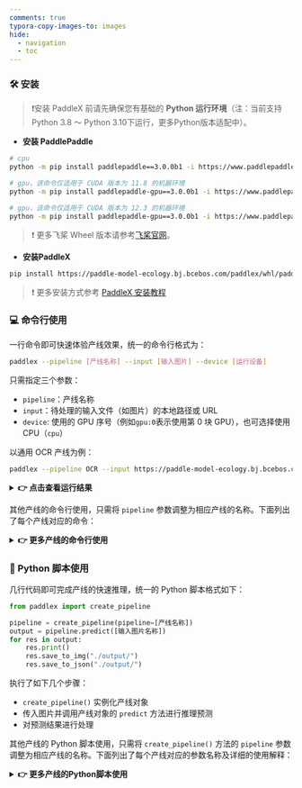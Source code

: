 ```yaml
---
comments: true
typora-copy-images-to: images
hide:
  - navigation
  - toc
---
```


### 🛠️ 安装

> ❗安装 PaddleX 前请先确保您有基础的 <b>Python 运行环境</b>（注：当前支持Python 3.8 ～ Python 3.10下运行，更多Python版本适配中）。

* <b>安装 PaddlePaddle</b>
```bash
# cpu
python -m pip install paddlepaddle==3.0.0b1 -i https://www.paddlepaddle.org.cn/packages/stable/cpu/

# gpu，该命令仅适用于 CUDA 版本为 11.8 的机器环境
python -m pip install paddlepaddle-gpu==3.0.0b1 -i https://www.paddlepaddle.org.cn/packages/stable/cu118/

# gpu，该命令仅适用于 CUDA 版本为 12.3 的机器环境
python -m pip install paddlepaddle-gpu==3.0.0b1 -i https://www.paddlepaddle.org.cn/packages/stable/cu123/
```
> ❗ 更多飞桨 Wheel 版本请参考[飞桨官网](https://www.paddlepaddle.org.cn/install/quick?docurl=/documentation./docs/zh/install/pip/linux-pip.html)。


* <b>安装PaddleX</b>

```bash
pip install https://paddle-model-ecology.bj.bcebos.com/paddlex/whl/paddlex-3.0.0b1-py3-none-any.whl
```

> ❗ 更多安装方式参考 [PaddleX 安装教程](installation/installation.html)

### 💻 命令行使用

一行命令即可快速体验产线效果，统一的命令行格式为：

```bash
paddlex --pipeline [产线名称] --input [输入图片] --device [运行设备]
```

只需指定三个参数：

* `pipeline`：产线名称
* `input`：待处理的输入文件（如图片）的本地路径或 URL
* `device`: 使用的 GPU 序号（例如`gpu:0`表示使用第 0 块 GPU），也可选择使用 CPU（`cpu`）


以通用 OCR 产线为例：
```bash
paddlex --pipeline OCR --input https://paddle-model-ecology.bj.bcebos.com/paddlex/imgs/demo_image/general_ocr_002.png --device gpu:0
```
<details><summary><b>👉 点击查看运行结果 </b></summary>

<pre><code class="language-bash">{
'input_path': '/root/.paddlex/predict_input/general_ocr_002.png',
'dt_polys': [array([[161,  27],
       [353,  22],
       [354,  69],
       [162,  74]], dtype=int16), array([[426,  26],
       [657,  21],
       [657,  58],
       [426,  62]], dtype=int16), array([[702,  18],
       [822,  13],
       [824,  57],
       [704,  62]], dtype=int16), array([[341, 106],
       [405, 106],
       [405, 128],
       [341, 128]], dtype=int16)
       ...],
'dt_scores': [0.758478200014338, 0.7021546472698513, 0.8536622648391111, 0.8619181462164781, 0.8321051217096188, 0.8868756173427551, 0.7982964727675609, 0.8289939036796322, 0.8289428877522524, 0.8587063317632897, 0.7786755892491615, 0.8502032769081344, 0.8703346500042997, 0.834490931790065, 0.908291103353393, 0.7614978661708064, 0.8325774055997542, 0.7843421347676149, 0.8680889482955594, 0.8788859304537682, 0.8963341277518075, 0.9364654810069546, 0.8092413027028257, 0.8503743089091863, 0.7920740420391101, 0.7592224394793805, 0.7920547400069311, 0.6641757962457888, 0.8650289477605955, 0.8079483304467047, 0.8532207681055275, 0.8913377034754717],
'rec_text': ['登机牌', 'BOARDING', 'PASS', '舱位', 'CLASS', '序号 SERIALNO.', '座位号', '日期 DATE', 'SEAT NO', '航班 FLIGHW', '035', 'MU2379', '始发地', 'FROM', '登机口', 'GATE', '登机时间BDT', '目的地TO', '福州', 'TAIYUAN', 'G11', 'FUZHOU', '身份识别IDNO', '姓名NAME', 'ZHANGQIWEI', 票号TKTNO', '张祺伟', '票价FARE', 'ETKT7813699238489/1', '登机口于起飞前10分钟关闭GATESCLOSE10MINUTESBEFOREDEPARTURETIME'],
'rec_score': [0.9985831379890442, 0.999696917533874512, 0.9985735416412354, 0.9842517971992493, 0.9383274912834167, 0.9943678975105286, 0.9419361352920532, 0.9221674799919128, 0.9555020928382874, 0.9870321154594421, 0.9664073586463928, 0.9988052248954773, 0.9979352355003357, 0.9985110759735107, 0.9943482875823975, 0.9991195797920227, 0.9936401844024658, 0.9974591135978699, 0.9743705987930298, 0.9980487823486328, 0.9874696135520935, 0.9900962710380554, 0.9952947497367859, 0.9950481653213501, 0.989926815032959, 0.9915552139282227, 0.9938777685165405, 0.997239887714386, 0.9963340759277344, 0.9936134815216064, 0.97223961353302]}
</code></pre>
<p>可视化结果如下：</p>
<p><img src="https://raw.githubusercontent.com/cuicheng01/PaddleX_doc_images/main/images/boardingpass.png"></p></details>

其他产线的命令行使用，只需将 `pipeline` 参数调整为相应产线的名称。下面列出了每个产线对应的命令：

<details><summary><b>👉 更多产线的命令行使用</b></summary>

<table>
<thead>
<tr>
<th>产线名称</th>
<th>使用命令</th>
</tr>
</thead>
<tbody>
<tr>
<td>通用图像分类</td>
<td><code>paddlex --pipeline image_classification --input https://paddle-model-ecology.bj.bcebos.com/paddlex/imgs/demo_image/general_image_classification_001.jpg --device gpu:0</code></td>
</tr>
<tr>
<td>通用目标检测</td>
<td><code>paddlex --pipeline object_detection --input https://paddle-model-ecology.bj.bcebos.com/paddlex/imgs/demo_image/general_object_detection_002.png --device gpu:0</code></td>
</tr>
<tr>
<td>通用实例分割</td>
<td><code>paddlex --pipeline instance_segmentation --input https://paddle-model-ecology.bj.bcebos.com/paddlex/imgs/demo_image/general_instance_segmentation_004.png --device gpu:0</code></td>
</tr>
<tr>
<td>通用语义分割</td>
<td><code>paddlex --pipeline semantic_segmentation --input https://paddle-model-ecology.bj.bcebos.com/paddlex/PaddleX3.0/application/semantic_segmentation/makassaridn-road_demo.png --device gpu:0</code></td>
</tr>
<tr>
<td>图像多标签分类</td>
<td><code>paddlex --pipeline multi_label_image_classification --input https://paddle-model-ecology.bj.bcebos.com/paddlex/imgs/demo_image/general_image_classification_001.jpg --device gpu:0</code></td>
</tr>
<tr>
<td>小目标检测</td>
<td><code>paddlex --pipeline small_object_detection --input https://paddle-model-ecology.bj.bcebos.com/paddlex/imgs/demo_image/small_object_detection.jpg --device gpu:0</code></td>
</tr>
<tr>
<td>图像异常检测</td>
<td><code>paddlex --pipeline anomaly_detection --input https://paddle-model-ecology.bj.bcebos.com/paddlex/imgs/demo_image/uad_grid.png --device gpu:0 </code></td>
</tr>
<tr>
<td>通用OCR</td>
<td><code>paddlex --pipeline OCR --input https://paddle-model-ecology.bj.bcebos.com/paddlex/imgs/demo_image/general_ocr_002.png --device gpu:0</code></td>
</tr>
<tr>
<td>通用表格识别</td>
<td><code>paddlex --pipeline table_recognition --input https://paddle-model-ecology.bj.bcebos.com/paddlex/imgs/demo_image/table_recognition.jpg --device gpu:0</code></td>
</tr>
<tr>
<td>通用版面解析</td>
<td><code>paddlex --pipeline layout_parsing --input https://paddle-model-ecology.bj.bcebos.com/paddlex/imgs/demo_image/demo_paper.png --device gpu:0</code></td>
</tr>
<tr>
<td>公式识别</td>
<td><code>paddlex --pipeline formula_recognition --input https://paddle-model-ecology.bj.bcebos.com/paddlex/demo_image/general_formula_recognition.png --device gpu:0</code></td>
</tr>
<tr>
<td>印章文本识别</td>
<td><code>paddlex --pipeline seal_recognition --input https://paddle-model-ecology.bj.bcebos.com/paddlex/imgs/demo_image/seal_text_det.png --device gpu:0</code></td>
</tr>
<tr>
<td>时序预测</td>
<td><code>paddlex --pipeline ts_fc --input https://paddle-model-ecology.bj.bcebos.com/paddlex/ts/demo_ts/ts_fc.csv --device gpu:0</code></td>
</tr>
<tr>
<td>时序异常检测</td>
<td><code>paddlex --pipeline ts_ad --input https://paddle-model-ecology.bj.bcebos.com/paddlex/ts/demo_ts/ts_ad.csv --device gpu:0</code></td>
</tr>
<tr>
<td>时序分类</td>
<td><code>paddlex --pipeline ts_cls --input https://paddle-model-ecology.bj.bcebos.com/paddlex/ts/demo_ts/ts_cls.csv --device gpu:0</code></td>
</tr>
</tbody>
</table></details>

### 📝 Python 脚本使用

几行代码即可完成产线的快速推理，统一的 Python 脚本格式如下：
```python
from paddlex import create_pipeline

pipeline = create_pipeline(pipeline=[产线名称])
output = pipeline.predict([输入图片名称])
for res in output:
    res.print()
    res.save_to_img("./output/")
    res.save_to_json("./output/")
```
执行了如下几个步骤：

* `create_pipeline()` 实例化产线对象
* 传入图片并调用产线对象的 `predict` 方法进行推理预测
* 对预测结果进行处理

其他产线的 Python 脚本使用，只需将 `create_pipeline()` 方法的 `pipeline` 参数调整为相应产线的名称。下面列出了每个产线对应的参数名称及详细的使用解释：
<details><summary><b>👉 更多产线的Python脚本使用</b></summary>

<table>
<thead>
<tr>
<th>产线名称</th>
<th>对应参数</th>
<th>详细说明</th>
</tr>
</thead>
<tbody>
<tr>
<td>文档场景信息抽取v3</td>
<td><code>PP-ChatOCRv3-doc</code></td>
<td><a href="https://amberc0209.github.io/PaddleX/latest/pipeline_usage/tutorials/information_extraction_pipelines/document_scene_information_extraction.html">文档场景信息抽取v3产线Python脚本使用说明</a></td>
</tr>
<tr>
<td>通用图像分类</td>
<td><code>image_classification</code></td>
<td><a href="https://amberc0209.github.io/PaddleX/latest/pipeline_usage/tutorials/cv_pipelines/image_classification.html">通用图像分类产线Python脚本使用说明</a></td>
</tr>
<tr>
<td>通用目标检测</td>
<td><code>object_detection</code></td>
<td><a href="https://amberc0209.github.io/PaddleX/latest/pipeline_usage/tutorials/cv_pipelines/object_detection.html">通用目标检测产线Python脚本使用说明</a></td>
</tr>
<tr>
<td>通用实例分割</td>
<td><code>instance_segmentation</code></td>
<td><a href="https://amberc0209.github.io/PaddleX/latest/pipeline_usage/tutorials/cv_pipelines/instance_segmentation.html">通用实例分割产线Python脚本使用说明</a></td>
</tr>
<tr>
<td>通用语义分割</td>
<td><code>semantic_segmentation</code></td>
<td><a href="https://amberc0209.github.io/PaddleX/latest/pipeline_usage/tutorials/cv_pipelines/semantic_segmentation.html">通用语义分割产线Python脚本使用说明</a></td>
</tr>
<tr>
<td>图像多标签分类</td>
<td><code>multi_label_image_classification</code></td>
<td><a href="https://amberc0209.github.io/PaddleX/latest/pipeline_usage/tutorials/cv_pipelines/image_multi_label_classification.html">图像多标签分类产线Python脚本使用说明</a></td>
</tr>
<tr>
<td>小目标检测</td>
<td><code>small_object_detection</code></td>
<td><a href="https://amberc0209.github.io/PaddleX/latest/pipeline_usage/tutorials/cv_pipelines/small_object_detection.html">小目标检测产线Python脚本使用说明</a></td>
</tr>
<tr>
<td>图像异常检测</td>
<td><code>anomaly_detection</code></td>
<td><a href="https://amberc0209.github.io/PaddleX/latest/pipeline_usage/tutorials/cv_pipelines/image_anomaly_detection.html#22-python脚本方式集成">图像异常检测产线Python脚本使用说明</a></td>
</tr>
<tr>
<td>通用OCR</td>
<td><code>OCR</code></td>
<td><a href="https://amberc0209.github.io/PaddleX/latest/pipeline_usage/tutorials/ocr_pipelines/OCR.html">通用OCR产线Python脚本使用说明</a></td>
</tr>
<tr>
<td>通用表格识别</td>
<td><code>table_recognition</code></td>
<td><a href="https://amberc0209.github.io/PaddleX/latest/pipeline_usage/tutorials/ocr_pipelines/table_recognition.html#22-python脚本方式集成">通用表格识别产线Python脚本使用说明</a></td>
</tr>
<tr>
<td>通用版面解析</td>
<td><code>layout_parsing</code></td>
<td><a href="https://amberc0209.github.io/PaddleX/latest/pipeline_usage/tutorials/ocr_pipelines/layout_parsing.html#22-python脚本方式集成">通用版面解析产线Python脚本使用说明</a></td>
</tr>
<tr>
<td>公式识别</td>
<td><code>formula_recognition</code></td>
<td><a href="https://amberc0209.github.io/PaddleX/latest/pipeline_usage/tutorials/ocr_pipelines/formula_recognition.html#22-python脚本方式集成">公式识别产线Python脚本使用说明</a></td>
</tr>
<tr>
<td>印章文本识别</td>
<td><code>seal_recognition</code></td>
<td><a href="https://amberc0209.github.io/PaddleX/latest/pipeline_usage/tutorials/ocr_pipelines/seal_recognition.html#22-python脚本方式集成">印章文本识别产线Python脚本使用说明</a></td>
</tr>
<tr>
<td>时序预测</td>
<td><code>ts_fc</code></td>
<td><a href="https://amberc0209.github.io/PaddleX/latest/pipeline_usage/tutorials/time_series_pipelines/time_series_forecasting.html">时序预测产线Python脚本使用说明</a></td>
</tr>
<tr>
<td>时序异常检测</td>
<td><code>ts_ad</code></td>
<td><a href="https://amberc0209.github.io/PaddleX/latest/pipeline_usage/tutorials/time_series_pipelines/time_series_anomaly_detection.html">时序异常检测产线Python脚本使用说明</a></td>
</tr>
<tr>
<td>时序分类</td>
<td><code>ts_cls</code></td>
<td><a href="https://amberc0209.github.io/PaddleX/latest/pipeline_usage/tutorials/time_series_pipelines/time_series_classification.html">时序分类产线Python脚本使用说明</a></td>
</tr>
</tbody>
</table></details>
